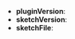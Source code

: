 <!--
Thank you for reporting an issue.

Please fill in as much of the template below as you can.

pluginVersion: imgcook plugin version
sketchVersion: sketch version
sketchFile: problematic sketch file,compressed into zip

-->

* **pluginVersion**:
* **sketchVersion**:
* **sketchFile**:

<!-- Please provide more details below this comment. -->
